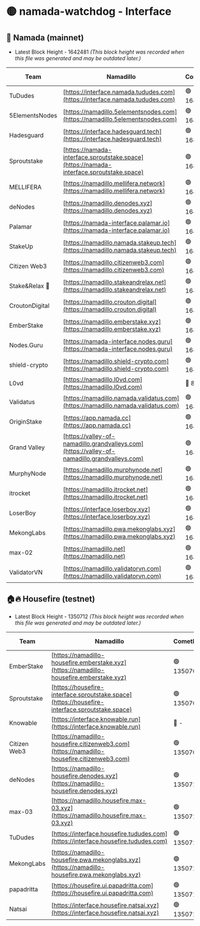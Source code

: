 # 🟡 namada-watchdog - Interface

## 🚀 Namada (mainnet)
- Latest Block Height - 1642481 *(This block height was recorded when this file was generated and may be outdated later.)*

| Team | Namadillo | CometBFT | Indexer | MASP Indexer |
|-|-|-|-|-|
| TuDudes | [https://interface.namada.tududes.com](https://interface.namada.tududes.com) | 🟢 1642469 | 🟢 1642468 | 🟢 1642468 |
| 5ElementsNodes | [https://namadillo.5elementsnodes.com](https://namadillo.5elementsnodes.com) | 🟢 1642469 | 🟢 1642469 | 🟢 1642468 |
| Hadesguard | [https://interface.hadesguard.tech](https://interface.hadesguard.tech) | 🟢 1642469 | 🟢 1642469 | 🟢 1642469 |
| Sproutstake | [https://namada-interface.sproutstake.space](https://namada-interface.sproutstake.space) | 🟢 1642470 | 🟢 1642470 | 🟢 1642470 |
| MELLIFERA | [https://namadillo.mellifera.network](https://namadillo.mellifera.network) | 🟢 1642471 | 🟢 1642471 | 🟢 1642470 |
| deNodes | [https://namadillo.denodes.xyz](https://namadillo.denodes.xyz) | 🟢 1642471 | 🟢 1642471 | 🟢 1642471 |
| Palamar | [https://namada-interface.palamar.io](https://namada-interface.palamar.io) | 🟢 1642472 | 🟢 1642472 | 🟢 1642471 |
| StakeUp | [https://namadillo.namada.stakeup.tech](https://namadillo.namada.stakeup.tech) | 🟢 1642472 | 🟢 1642472 | 🟢 1642472 |
| Citizen Web3 | [https://namadillo.citizenweb3.com](https://namadillo.citizenweb3.com) | 🟢 1642473 | 🟢 1642473 | 🟢 1642473 |
| Stake&Relax 🦥 | [https://namadillo.stakeandrelax.net](https://namadillo.stakeandrelax.net) | 🟢 1642474 | 🟢 1642474 | 🟢 1642473 |
| CroutonDigital | [https://namadillo.crouton.digital](https://namadillo.crouton.digital) | 🟢 1642474 | 🔴 1338918 | 🟢 1642474 |
| EmberStake | [https://namadillo.emberstake.xyz](https://namadillo.emberstake.xyz) | 🟢 1642475 | 🟢 1642475 | 🟢 1642475 |
| Nodes.Guru | [https://namada-interface.nodes.guru](https://namada-interface.nodes.guru) | 🟢 1642475 | 🟢 1642475 | 🟢 1642475 |
| shield-crypto | [https://namadillo.shield-crypto.com](https://namadillo.shield-crypto.com) | 🟢 1642476 | 🟢 1642476 | 🟢 1642476 |
| L0vd | [https://namadillo.l0vd.com](https://namadillo.l0vd.com) | 🔴 894059 | 🔴 1336366 | 🔴 894059 |
| Validatus | [https://namadillo.namada.validatus.com](https://namadillo.namada.validatus.com) | 🟢 1642477 | 🔴 1338199 | 🟢 1642477 |
| OriginStake | [https://app.namada.cc](https://app.namada.cc) | 🟢 1642478 | 🟢 1642478 | 🟢 1642478 |
| Grand Valley | [https://valley-of-namadillo.grandvalleys.com](https://valley-of-namadillo.grandvalleys.com) | 🟢 1642478 | 🟢 1642478 | 🟢 1642477 |
| MurphyNode | [https://namadillo.murphynode.net](https://namadillo.murphynode.net) | 🟢 1642478 | 🟢 1642478 | 🔴 - |
| itrocket | [https://namadillo.itrocket.net](https://namadillo.itrocket.net) | 🟢 1642479 | 🟢 1642479 | 🟢 1642479 |
| LoserBoy | [https://interface.loserboy.xyz](https://interface.loserboy.xyz) | 🟢 1642479 | 🟢 1642479 | 🔴 - |
| MekongLabs | [https://namadillo.pwa.mekonglabs.xyz](https://namadillo.pwa.mekonglabs.xyz) | 🟢 1642480 | 🟢 1642480 | 🟢 1642479 |
| max-02 | [https://namadillo.net](https://namadillo.net) | 🟢 1642480 | 🟢 1642480 | 🟢 1642480 |
| ValidatorVN | [https://namadillo.validatorvn.com](https://namadillo.validatorvn.com) | 🟢 1642481 | 🟢 1642481 | 🟢 1642481 |

## 🏠🔥 Housefire (testnet)
- Latest Block Height - 1350712 *(This block height was recorded when this file was generated and may be outdated later.)*

| Team | Namadillo | CometBFT | Indexer | MASP Indexer |
|-|-|-|-|-|
| EmberStake | [https://namadillo-housefire.emberstake.xyz](https://namadillo-housefire.emberstake.xyz) | 🟢 1350708 | 🟢 1350708 | 🔴 1083022 |
| Sproutstake | [https://housefire-interface.sproutstake.space](https://housefire-interface.sproutstake.space) | 🟢 1350708 | 🟢 1350708 | 🟢 1350708 |
| Knowable | [https://interface.knowable.run](https://interface.knowable.run) | 🔴 - | 🔴 - | 🔴 - |
| Citizen Web3 | [https://namadillo-housefire.citizenweb3.com](https://namadillo-housefire.citizenweb3.com) | 🟢 1350709 | 🔴 1162824 | 🔴 - |
| deNodes | [https://namadillo-housefire.denodes.xyz](https://namadillo-housefire.denodes.xyz) | 🟢 1350710 | 🟢 1350710 | 🟢 1350710 |
| max-03 | [https://namadillo.housefire.max-03.xyz](https://namadillo.housefire.max-03.xyz) | 🟢 1350711 | 🟢 1350711 | 🟢 1350711 |
| TuDudes | [https://interface.housefire.tududes.com](https://interface.housefire.tududes.com) | 🟢 1350711 | 🟢 1350711 | 🟢 1350711 |
| MekongLabs | [https://namadillo-housefire.pwa.mekonglabs.xyz](https://namadillo-housefire.pwa.mekonglabs.xyz) | 🟢 1350711 | 🟢 1350711 | 🔴 1083022 |
| papadritta | [https://housefire.ui.papadritta.com](https://housefire.ui.papadritta.com) | 🟢 1350712 | 🟢 1350712 | 🟢 1350712 |
| Natsai | [https://interface.housefire.natsai.xyz](https://interface.housefire.natsai.xyz) | 🟢 1350712 | 🟢 1350712 | 🟢 1350712 |

